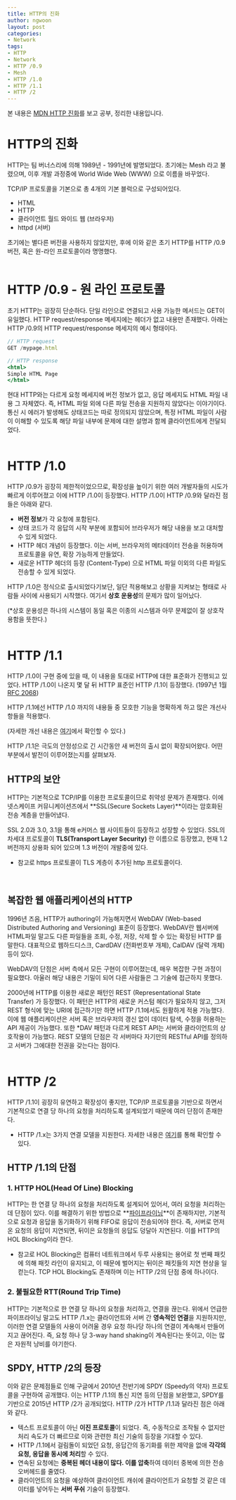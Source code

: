 ```yaml
---
title: HTTP의 진화
author: ngwoon
layout: post
categories:
- Network
tags:
- HTTP
- Network
- HTTP /0.9
- Mesh
- HTTP /1.0
- HTTP /1.1
- HTTP /2
---
```


본 내용은 [MDN HTTP 진화](https://developer.mozilla.org/ko/docs/Web/HTTP/Basics_of_HTTP/Evolution_of_HTTP)를 보고 공부, 정리한 내용입니다.<br/>

# HTTP의 진화

HTTP는 팀 버너스리에 의해 1989년 - 1991년에 발명되었다. 초기에는 Mesh 라고 불렸으며, 이후 개발 과정중에 World Wide Web (WWW) 으로 이름을 바꾸었다.

TCP/IP 프로토콜을 기본으로 총 4개의 기본 블럭으로 구성되어있다.

- HTML
- HTTP
- 클라이언트 월드 와이드 웹 (브라우저)
- httpd (서버)

초기에는 별다른 버전을 사용하지 않았지만, 후에 이와 같은 초기 HTTP를 HTTP /0.9 버전, 혹은 원-라인 프로토콜이라 명명했다.
<br/><br/>

# HTTP /0.9 - 원 라인 프로토콜

초기 HTTP는 굉장히 단순하다. 단일 라인으로 연결되고 사용 가능한 메서드는 GET이 유일했다. HTTP request/response 메세지에는 헤더가 없고 내용만 존재했다. 아래는 HTTP /0.9의 HTTP request/response 메세지의 예시 형태이다.

```jsx
// HTTP request
GET /mypage.html

// HTTP response
<html>
Simple HTML Page
</html>
```

현대 HTTP와는 다르게 요청 메세지에 버전 정보가 없고, 응답 메세지도 HTML 파일 내용 그 자체였다. 즉, HTML 파일 외에 다른 파일 전송을 지원하지 않았다는 이야기이다. 통신 시 에러가 발생해도 상태코드는 따로 정의되지 않았으며, 특정 HTML 파일이 사람이 이해할 수 있도록 해당 파일 내부에 문제에 대한 설명과 함께 클라이언트에게 전달되었다.
<br/><br/>

# HTTP /1.0

HTTP /0.9가 굉장히 제한적이었으므로, 확장성을 높이기 위한 여러 개발자들의 시도가 빠르게 이루어졌고 이에 HTTP /1.0이 등장했다. HTTP /1.0이 HTTP /0.9와 달라진 점들은 아래와 같다.

- **버전 정보**가 각 요청에 포함된다.
- 상태 코드가 각 응답의 시작 부분에 포함되어 브라우저가 해당 내용을 보고 대처할 수 있게 되었다.
- HTTP 헤더 개념이 등장했다. 이는 서버, 브라우저의 메타데이터 전송을 허용하며 프로토콜을 유연, 확장 가능하게 만들었다.
- 새로운 HTTP 헤더의 등장 (Content-Type) 으로 HTML 파일 이외의 다른 파일도 전송할 수 있게 되었다.

HTTP /1.0은 정식으로 출시되었다기보단, 일단 적용해보고 상황을 지켜보는 형태로 사람들 사이에 사용되기 시작했다. 여기서 **상호 운용성**의 문제가 많이 일어났다.

(*상호 운용성은 하나의 시스템이 동일 혹은 이종의 시스템과 아무 문제없이 잘 상호작용함을 뜻한다.)
<br/><br/>

# HTTP /1.1

HTTP /1.0이 구현 중에 있을 때, 이 내용을 토대로 HTTP에 대한 표준화가 진행되고 있었다. HTTP /1.0이 나온지 몇 달 뒤 HTTP 표준인 HTTP /1.1이 등장했다. (1997년 1월 [RFC 2068](https://tools.ietf.org/html/rfc2068))

HTTP /1.1에선 HTTP /1.0 까지의 내용들 중 모호한 기능을 명확하게 하고 많은 개선사항들을 적용했다.

(자세한 개선 내용은 [여기](https://developer.mozilla.org/ko/docs/Web/HTTP/Basics_of_HTTP/Evolution_of_HTTP#HTTP1.1_–_표준_프로토콜)에서 확인할 수 있다.)

HTTP /1.1은 극도의 안정성으로 긴 시간동안 새 버전의 출시 없이 확장되어왔다.  어떤 부분에서 발전이 이루어졌는지를 살펴보자.

## HTTP의 보안

HTTP는 기본적으로 TCP/IP를 이용한 프로토콜이므로 취약성 문제가 존재했다. 이에 넷스케이프 커뮤니케이션즈에서 **SSL(Secure Sockets Layer)**이라는 암호화된 전송 계층을 만들어냈다.

SSL 2.0과 3.0, 3.1을 통해 e커머스 웹 사이트들이 등장하고 성장할 수 있었다. SSL의 차세대 프로토콜이 **TLS(Transport Layer Security)** 란 이름으로 등장했고, 현재 1.2 버전까지 상용화 되어 있으며 1.3 버전이 개발중에 있다.

- 참고로 https 프로토콜이 TLS 계층이 추가된 http 프로토콜이다.
<br/>

## 복잡한 웹 애플리케이션의 HTTP

1996년 즈음, HTTP가 authoring이 가능해지면서 WebDAV (Web-based Distributed Authoring and Versioning) 표준이 등장했다. WebDAV란 웹서버에 HTML파일 말고도 다른 파일들을 조회, 수정, 저장, 삭제 할 수 있는 확장된 HTTP 를 말한다. 대표적으로 웹하드디스크, CardDAV (전화번호부 개체), CalDAV (달력 개체) 등이 있다.

WebDAV의 단점은 서버 측에서 모든 구현이 이루어졌는데, 매우 복잡한 구현 과정이 필요했다. 아울러 해당 내용은 기밀이 되어 다른 사람들은 그 기술에 접근하지 못했다.

2000년에 HTTP를 이용한 새로운 패턴인 REST (Representational State Transfer) 가 등장했다. 이 패턴은 HTTP의 새로운 커스텀 헤더가 필요하지 않고, 그저 REST 형식에 맞는 URI에 접근하기만 하면 HTTP /1.1에서도 원활하게 적용 가능했다. 이에 웹 애플리케이션은 서버 혹은 브라우저의 갱신 없이 데이터 탐색, 수정을 허용하는 API 제공이 가능했다. 또한 *DAV 패턴과 다르게 REST API는 서버와 클라이언트의 상호작용이 가능했다. REST 모델의 단점은 각 서버마다 자기만의 RESTful API를 정의하고 서버가 그에대한 전권을 갖는다는 점이다.
<br/><br/>

# HTTP /2

HTTP /1.1이 굉장히 유연하고 확장성이 좋지만, TCP/IP 프로토콜을 기반으로 하면서 기본적으로 연결 당 하나의 요청을 처리하도록 설계되었기 때문에 여러 단점이 존재한다.

- HTTP /1.x는 3가지 연결 모델을 지원한다. 자세한 내용은 [여기](https://developer.mozilla.org/ko/docs/Web/HTTP/Connection_management_in_HTTP_1.x)를 통해 확인할 수 있다.

## HTTP /1.1의 단점

### 1. HTTP HOL(Head Of Line) Blocking

HTTP는 한 연결 당 하나의 요청을 처리하도록 설계되어 있어서, 여러 요청을 처리하는데 단점이 있다. 이를 해결하기 위한 방법으로 **[파이프라이닝](https://developer.mozilla.org/ko/docs/Web/HTTP/Connection_management_in_HTTP_1.x)**이 존재하지만, 기본적으로 요청과 응답을 동기화하기 위해 FIFO로 응답이 전송되어야 한다. 즉, 서버로 먼저 온 요청의 응답이 지연되면, 뒤이은 요청들의 응답도 덩달아 지연된다. 이를 HTTP의 HOL Blocking이라 한다.

- 참고로 HOL Blocking은 컴퓨터 네트워크에서 두루 사용되는 용어로 첫 번째 패킷에 의해 패킷 라인이 유지되고, 이 때문에 벌어지는 뒤이은 패킷들의 지연 현상을 일컫는다. TCP HOL Blocking도 존재하며 이는 HTTP /2의 단점 중에 하나이다.

### 2. 불필요한 RTT(Round Trip Time)

HTTP는 기본적으로 한 연결 당 하나의 요청을 처리하고, 연결을 끊는다. 위에서 언급한 파이프라이닝 말고도 HTTP /1.x는 클라이언트와 서버 간 **영속적인 연결**을 지원하지만, 이러한 연결 모델들의 사용이 어려울 경우 요청 하나당 하나의 연결이 계속해서 만들어지고 끊어진다. 즉, 요청 하나 당 3-way hand shaking이 계속된다는 뜻이고, 이는 많은 자원적 낭비를 야기한다.
<br/>

## SPDY, HTTP /2의 등장

이와 같은 문제점들로 인해 구글에서 2010년 전반기에 SPDY (Speedy의 약자) 프로토콜을 구현하여 공개했다. 이는 HTTP /1.1의 통신 지연 등의 단점을 보완했고, SPDY를 기반으로 2015년 HTTP /2가 공개되었다. HTTP /2가 HTTP /1.1과 달라진 점은 아래와 같다.

- 텍스트 프로토콜이 아닌 **이진 프로토콜**이 되었다. 즉, 수동적으로 조작될 수 없지만 처리 속도가 더 빠르므로 이와 관련한 최신 기술의 등장을 기대할 수 있다.
- HTTP /1.1에서 걸림돌이 되었던 요청, 응답간의 동기화를 위한 제약을 없애 **각각의 요청, 응답을 동시에 처리**할 수 있다.
- 연속된 요청에는 **중복된 헤더 내용이 많다. 이를 압축**하여 데이터 중복에 의한 전송 오버헤드를 줄였다.
- 클라이언트의 요청을 예상하여 클라이언트 캐쉬에 클라이언트가 요청할 것 같은 데이터를 넣어두는 **서버 푸쉬** 기술이 등장했다.